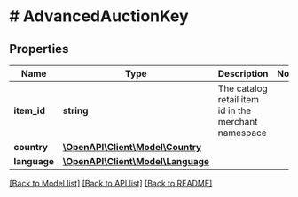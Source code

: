# # AdvancedAuctionKey

## Properties

Name | Type | Description | Notes
------------ | ------------- | ------------- | -------------
**item_id** | **string** | The catalog retail item id in the merchant namespace |
**country** | [**\OpenAPI\Client\Model\Country**](Country.md) |  |
**language** | [**\OpenAPI\Client\Model\Language**](Language.md) |  |

[[Back to Model list]](../../README.md#models) [[Back to API list]](../../README.md#endpoints) [[Back to README]](../../README.md)
